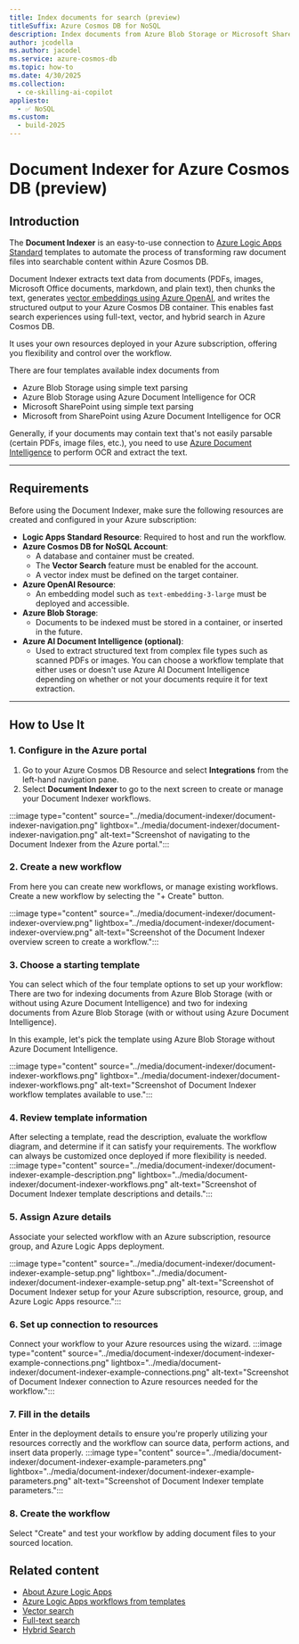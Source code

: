 ```yaml
---
title: Index documents for search (preview)
titleSuffix: Azure Cosmos DB for NoSQL
description: Index documents from Azure Blob Storage or Microsoft SharePoint for semantic search using Azure Logic Apps
author: jcodella
ms.author: jacodel
ms.service: azure-cosmos-db
ms.topic: how-to
ms.date: 4/30/2025
ms.collection:
  - ce-skilling-ai-copilot
appliesto:
  - ✅ NoSQL
ms.custom:
  - build-2025
---
```


# Document Indexer for Azure Cosmos DB (preview)

## Introduction

The **Document Indexer** is an easy-to-use connection to [Azure Logic Apps Standard](/azure/logic-apps/logic-apps-overview) templates to automate the process of transforming raw document files into searchable content within Azure Cosmos DB.

Document Indexer extracts text data from documents (PDFs, images, Microsoft Office documents, markdown, and plain text), then chunks the text, generates [vector embeddings using Azure OpenAI](/azure/ai-services/openai/how-to/embeddings), and writes the structured output to your Azure Cosmos DB container. This enables fast search experiences using full-text, vector, and hybrid search in Azure Cosmos DB.

It uses your own resources deployed in your Azure subscription, offering you flexibility and control over the workflow. 

There are four templates available index documents from 
- Azure Blob Storage using simple text parsing
- Azure Blob Storage using Azure Document Intelligence for OCR
- Microsoft SharePoint using simple text parsing
- Microsoft from SharePoint using Azure Document Intelligence for OCR

Generally, if your documents may contain text that's not easily parsable (certain PDFs, image files, etc.), you need to use [Azure Document Intelligence](/azure/ai-services/document-intelligence/overview) to perform OCR and extract the text. 

---

## Requirements
Before using the Document Indexer, make sure the following resources are created and configured in your Azure subscription:

- **Logic Apps Standard Resource**: Required to host and run the workflow.
- **Azure Cosmos DB for NoSQL Account**:
  - A database and container must be created.
  - The **Vector Search** feature must be enabled for the account.
  - A vector index must be defined on the target container.
- **Azure OpenAI Resource**:
  - An embedding model such as `text-embedding-3-large` must be deployed and accessible.
- **Azure Blob Storage**:
  - Documents to be indexed must be stored in a container, or inserted in the future.
- **Azure AI Document Intelligence (optional)**:
  - Used to extract structured text from complex file types such as scanned PDFs or images. You can choose a workflow template that either uses or doesn't use Azure AI Document Intelligence depending on whether or not your documents require it for text extraction.

---

## How to Use It

### 1. Configure in the Azure portal

 1. Go to your Azure Cosmos DB Resource and select **Integrations** from the left-hand navigation pane.
 2. Select **Document Indexer** to go to the next screen to create or manage your Document Indexer workflows.

:::image type="content" source="../media/document-indexer/document-indexer-navigation.png" lightbox="../media/document-indexer/document-indexer-navigation.png" alt-text="Screenshot of navigating to the Document Indexer from the Azure portal.":::

### 2. Create a new workflow
From here you can create new workflows, or manage existing workflows. Create a new workflow by selecting the "+ Create" button. 

:::image type="content" source="../media/document-indexer/document-indexer-overview.png" lightbox="../media/document-indexer/document-indexer-overview.png" alt-text="Screenshot of the Document Indexer overview screen to create a workflow.":::

### 3. Choose a starting template
You can select which of the four template options to set up your workflow: There are two for indexing documents from Azure Blob Storage (with or without using Azure Document Intelligence) and two for indexing documents from Azure Blob Storage (with or without using Azure Document Intelligence).

In this example, let's pick the template using Azure Blob Storage without Azure Document Intelligence.

  :::image type="content" source="../media/document-indexer/document-indexer-workflows.png" lightbox="../media/document-indexer/document-indexer-workflows.png" alt-text="Screenshot of Document Indexer workflow templates available to use.":::


### 4. Review template information
After selecting a template, read the description, evaluate the workflow diagram, and determine if it can satisfy your requirements. The workflow can always be customized once deployed if more flexibility is needed.
  :::image type="content" source="../media/document-indexer/document-indexer-example-description.png" lightbox="../media/document-indexer/document-indexer-workflows.png" alt-text="Screenshot of Document Indexer template descriptions and details.":::

### 5. Assign Azure details
Associate your selected workflow with an Azure subscription, resource group, and Azure Logic Apps deployment. 

  :::image type="content" source="../media/document-indexer/document-indexer-example-setup.png" lightbox="../media/document-indexer/document-indexer-example-setup.png" alt-text="Screenshot of Document Indexer setup for your Azure subscription, resource, group, and Azure Logic Apps resource.":::

### 6. Set up connection to resources
Connect your workflow to your Azure resources using the wizard.
  :::image type="content" source="../media/document-indexer/document-indexer-example-connections.png" lightbox="../media/document-indexer/document-indexer-example-connections.png" alt-text="Screenshot of Document Indexer connection to Azure resources needed for the workflow.":::

### 7. Fill in the details
Enter in the deployment details to ensure you're properly utilizing your resources correctly and the workflow can source data, perform actions, and insert data properly. 
  :::image type="content" source="../media/document-indexer/document-indexer-example-parameters.png" lightbox="../media/document-indexer/document-indexer-example-parameters.png" alt-text="Screenshot of Document Indexer template parameters.":::

### 8. Create the workflow
Select "Create" and test your workflow by adding document files to your sourced location. 


## Related content

- [About Azure Logic Apps](/azure/logic-apps/logic-apps-overview)
- [Azure Logic Apps workflows from templates](/azure/logic-apps/create-single-tenant-workflows-templates)
- [Vector search](../nosql/vector-search.md)
- [Full-text search](full-text-search.md)
- [Hybrid Search](hybrid-search.md)
